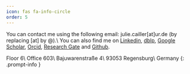 ```yaml
---
icon: fas fa-info-circle
order: 5
---
```


You can contact me using the following email: julie.cailler[at]ur.de (by replacing [at] by @).\\
You can also find me on [Linkedin](https://www.linkedin.com/in/juliecailler), [dblp](https://dblp.org/pid/325/6040.html), [Google Scholar](https://scholar.google.com/citations?user=Ay047KYAAAAJ&hl=en&oi=ao), [Orcid](https://orcid.org/0000-0002-6665-8089), [Research Gate](https://www.researchgate.net/profile/Julie-Cailler) and [Github](https://github.com/jcailler).

> 
Floor 6\\
Office 603\\
Bajuwarenstraße 4\\
93053 Regensburg\\
Germany
{: .prompt-info }

